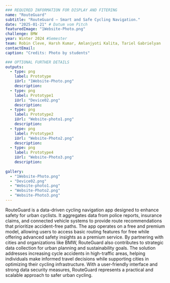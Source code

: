 ```yaml
---
### REQUIRED INFORMATION FOR DISPLAY AND FITERING
name: "RouteGuard"
subtitle: "RouteGuard – Smart and Safe Cycling Navigation."
date: "2025-01-21" # Datum vom Pitch
featuredImage: "1Website-Photo.png"
challenge: BMW
year: Winter 2024 #Semester
team: Robin Cleve, Harsh Kumar, Amlanjyoti Kalita, Tariel Gabrielyan
contactEmail: 
caption: "Credits: Photo by students"

### OPTIONAL FURTHER DETAILS
outputs:
  - type: png
    label: Prototype
    iUrl: "1Website-Photo.png"
    description:
  - type: png
    label: Prototype1
    iUrl: "Device02.png"
    description:
  - type: png
    label: Prototype2
    iUrl: "Website-photo1.png"
    description:
  - type: png
    label: Prototype3
    iUrl: "Website-Photo2.png"
    description:
  - type: png
    label: Prototype4
    iUrl: "Website-Photo3.png"
    description:
   
gallery:
  - "1Website-Photo.png"
  - "Device02.png"
  - "Website-photo1.png"
  - "Website-Photo2.png"
  - "Website-Photo3.png"
---
```


RouteGuard is a data-driven cycling navigation app designed to enhance safety for urban cyclists. It aggregates data from police reports, insurance claims, and connected vehicle systems to provide route recommendations that prioritize accident-free paths. The app operates on a free and premium model, allowing users to access basic routing features for free while offering advanced safety insights as a premium service. By partnering with cities and organizations like BMW, RouteGuard also contributes to strategic data collection for urban planning and sustainability goals. The solution addresses increasing cycle accidents in high-traffic areas, helping individuals make informed travel decisions while supporting cities in optimizing their cycling infrastructure. With a user-friendly interface and strong data security measures, RouteGuard represents a practical and scalable approach to safer urban cycling.


